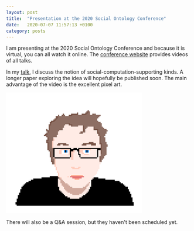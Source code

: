 ```yaml
---
layout: post
title:  "Presentation at the 2020 Social Ontology Conference"
date:   2020-07-07 11:57:13 +0100
category: posts
---
```


I am presenting at the 2020 Social Ontology Conference and because it is virtual, you can all watch it online. The [conference website](https://so2020.isosonline.org/) provides videos of all talks.

In my [talk](https://so2020.isosonline.org/conference/social-computation-supporting-kinds/), I discuss the notion of social-computation-supporting kinds. A longer paper exploring the idea will hopefully be published soon. The main advantage of the video is the excellent pixel art.

![Picture of Myself](/assets/images/pixelated_me.png)

There will also be a Q&A session, but they haven't been scheduled yet.
